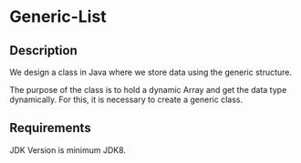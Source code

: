 # Generic-List

## Description
We design a class in Java where we store data using the generic structure.

The purpose of the class is to hold a dynamic Array and get the data type dynamically. For this, it is necessary to create a generic class.

## Requirements
JDK Version is minimum JDK8.
